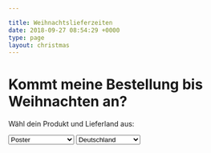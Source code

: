 ```yaml
---

title: Weihnachtslieferzeiten
date: 2018-09-27 08:54:29 +0000
type: page
layout: christmas
---
```

# Kommt meine Bestellung bis Weihnachten an?

Wähl dein Produkt und Lieferland aus:

<select id="printSelect">
    <option value="poster" selected>Poster</option>
    <option value="forex">Forex</option>
    <option value="poster-framed">Gerahmtes Poster</option>
</select>
<select id="countrySelect">
    <option value="de" selected>Deutschland</option>
    <option value="at">Österreich</option>
    <option value="fr">Frankreich</option>
    <option value="it">Italien</option>
    <option value="es">Spanien</option>
    <option value="other">Anderes EU-Land</option>
</select>
